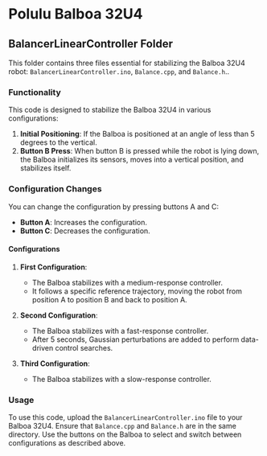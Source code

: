# Polulu Balboa 32U4

## BalancerLinearController Folder

This folder contains three files essential for stabilizing the Balboa 32U4 robot: `BalancerLinearController.ino`, `Balance.cpp`, and `Balance.h`..

### Functionality

This code is designed to stabilize the Balboa 32U4 in various configurations:

1. **Initial Positioning**: If the Balboa is positioned at an angle of less than 5 degrees to the vertical.
2. **Button B Press**: When button B is pressed while the robot is lying down, the Balboa initializes its sensors, moves into a vertical position, and stabilizes itself.

### Configuration Changes

You can change the configuration by pressing buttons A and C:
- **Button A**: Increases the configuration.
- **Button C**: Decreases the configuration.

#### Configurations

1. **First Configuration**: 
   - The Balboa stabilizes with a medium-response controller.
   - It follows a specific reference trajectory, moving the robot from position A to position B and back to position A.

2. **Second Configuration**: 
   - The Balboa stabilizes with a fast-response controller.
   - After 5 seconds, Gaussian perturbations are added to perform data-driven control searches.

3. **Third Configuration**: 
   - The Balboa stabilizes with a slow-response controller. 

### Usage

To use this code, upload the `BalancerLinearController.ino` file to your Balboa 32U4. Ensure that `Balance.cpp` and `Balance.h` are in the same directory. Use the buttons on the Balboa to select and switch between configurations as described above.

